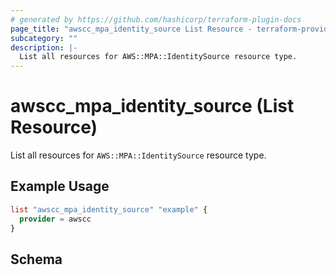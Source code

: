 ```yaml
---
# generated by https://github.com/hashicorp/terraform-plugin-docs
page_title: "awscc_mpa_identity_source List Resource - terraform-provider-awscc"
subcategory: ""
description: |-
  List all resources for AWS::MPA::IdentitySource resource type.
---
```


# awscc_mpa_identity_source (List Resource)

List all resources for `AWS::MPA::IdentitySource` resource type.

## Example Usage

```terraform
list "awscc_mpa_identity_source" "example" {
  provider = awscc
}
```

<!-- schema generated by tfplugindocs -->
## Schema
